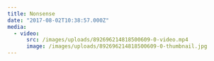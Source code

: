 ```yaml
---
title: Nonsense
date: "2017-08-02T10:38:57.000Z"
media:
  - video:
      src: /images/uploads/892696214818500609-0-video.mp4
      image: /images/uploads/892696214818500609-0-thumbnail.jpg
---
```

